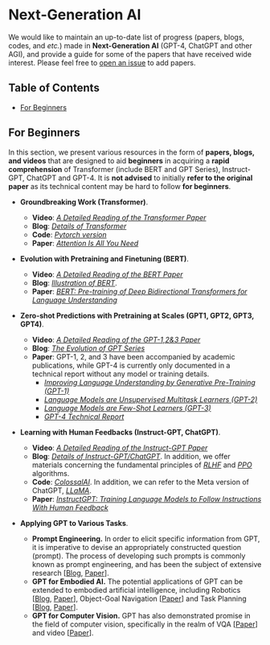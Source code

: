 # Next-Generation AI

We would like to maintain an up-to-date list of progress (papers, blogs, codes, and *etc.*) made in **Next-Generation AI** (GPT-4, ChatGPT and other AGI), and provide a guide for some of the papers that have received wide interest.
Please feel free to [open an issue](SCUT-AILab/Next-Generation-AI-awesome) to add papers.

## <a name="toc">Table of Contents</a>

- <a href="#for-beginner">For Beginners</a>

## <a name="for-beginner">For Beginners</a>

In this section, we present various resources in the form of **papers, blogs, and videos** that are designed to aid **beginners** in acquiring a **rapid comprehension** of Transformer (include BERT and GPT Series), Instruct-GPT, ChatGPT and GPT-4. It is **not advised** to initially **refer to the original paper** as its technical content may be hard to follow **for beginners**.

- **Groundbreaking Work (Transformer)**.

  - **Video**: [*A Detailed Reading of the Transformer Paper*](https://www.bilibili.com/video/BV1pu411o7BE/)
  - **Blog**: [*Details of Transformer*](https://zhuanlan.zhihu.com/p/338817680)
  - **Code**: [*Pytorch version*](https://github.com/jadore801120/attention-is-all-you-need-pytorch)
  - **Paper**: [*Attention Is All You Need*](https://proceedings.neurips.cc/paper_files/paper/2017/file/3f5ee243547dee91fbd053c1c4a845aa-Paper.pdf)
  
- **Evolution with Pretraining and Finetuning (BERT)**.
  - **Video**: [*A Detailed Reading of the BERT Paper*](https://www.bilibili.com/video/BV1PL411M7eQ/)
  - **Blog**: [*Illustration of BERT*](https://zhuanlan.zhihu.com/p/364966458).
  - **Paper**: [*BERT: Pre-training of Deep Bidirectional Transformers for Language Understanding*](https://arxiv.org/pdf/1810.04805.pdf)


- **Zero-shot Predictions with Pretraining at Scales (GPT1, GPT2, GPT3, GPT4)**.
  - **Video**: [*A Detailed Reading of the GPT-1,2&3 Paper*](https://www.bilibili.com/video/BV1AF411b7xQ/)
  - **Blog**: [*The Evolution of GPT Series*](https://zhuanlan.zhihu.com/p/609716668)
  - **Paper**: GPT-1, 2, and 3 have been accompanied by academic publications, while GPT-4 is currently only documented in a technical report without any model or training details.
    - [*Improving Language Understanding by Generative Pre-Training (GPT-1)*](https://cdn.openai.com/research-covers/language-unsupervised/language_understanding_paper.pdf)
    - [*Language Models are Unsupervised Multitask Learners (GPT-2)*](https://cdn.openai.com/better-language-models/language_models_are_unsupervised_multitask_learners.pdf)
    - [*Language Models are Few-Shot Learners (GPT-3)*](https://proceedings.neurips.cc/paper/2020/file/1457c0d6bfcb4967418bfb8ac142f64a-Paper.pdf)
    - [*GPT-4 Technical Report*](https://arxiv.org/pdf/2303.08774)

- **Learning with Human Feedbacks (Instruct-GPT, ChatGPT)**.
  - **Video**: [*A Detailed Reading of the Instruct-GPT Paper*](https://www.bilibili.com/video/BV1hd4y187CR/)
  - **Blog**: [*Details of Instruct-GPT/ChatGPT*](https://www.bilibili.com/opus/749177592393760805). In addition, we offer materials concerning the fundamental principles of [*RLHF*](https://mp.weixin.qq.com/s/hm_bbVebSF4JudctCsiRcA) and [*PPO*](https://www.jianshu.com/p/9f113adc0c50) algorithms.
  - **Code**: [*ColossalAI*](https://github.com/hpcaitech/ColossalAI). In addition, we can refer to the Meta version of ChatGPT, [*LLaMA*](https://github.com/facebookresearch/llama). 
  - **Paper**: [*InstructGPT: Training Language Models to Follow Instructions With Human Feedback*](https://proceedings.neurips.cc/paper_files/paper/2022/file/b1efde53be364a73914f58805a001731-Paper-Conference.pdf)

- **Applying GPT to Various Tasks**.
    - **Prompt Engineering.** In order to elicit specific information from GPT, it is imperative to devise an appropriately constructed question (prompt). The process of developing such prompts is commonly known as prompt engineering, and has been the subject of extensive research [[Blog](https://zhuanlan.zhihu.com/p/613197867), [Paper](https://openreview.net/pdf?id=e2TBb5y0yFf)]. 
    - **GPT for Embodied AI.** The potential applications of GPT can be extended to embodied artificial intelligence, including Robotics [[Blog](https://zhuanlan.zhihu.com/p/612137768), [Paper](https://www.microsoft.com/en-us/research/uploads/prod/2023/02/ChatGPT___Robotics.pdf)], Object-Goal Navigation [[Paper](https://arxiv.org/pdf/2301.13166.pdf)] and Task Planning [[Blog](https://zhuanlan.zhihu.com/p/501856356), [Paper](https://arxiv.org/pdf/2204.01691.pdf)].
    - **GPT for Computer Vision.** GPT has also demonstrated promise in the field of computer vision, specifically in the realm of VQA [[Paper](https://arxiv.org/abs/2207.12101)] and video [[Paper](https://arxiv.org/abs/2212.04501)].
